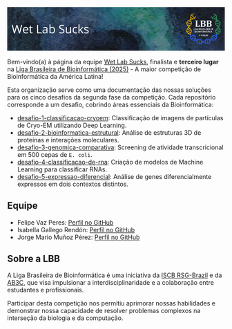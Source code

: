 <picture>
    <img src="./wet-lab-sucks.png">
</picture>

Bem-vindo(a) à página da equipe [Wet Lab Sucks](https://github.com/Wet-Lab-Sucks), finalista e **terceiro lugar** na [Liga Brasileira de Bioinformática (2025)](https://lbb.rsg-brazil.com/) - A maior competição de Bioinformática da América Latina!

Esta organização serve como uma documentação das nossas soluções para os cinco desafios da segunda fase da competição. Cada repositório corresponde a um desafio, cobrindo áreas essenciais da Bioinformática:

* [desafio-1-classificacao-cryoem](https://github.com/Wet-Lab-Sucks/desafio-1-classificacao-cryo-em): Classificação de imagens de partículas de Cryo-EM utilizando Deep Learning.
* [desafio-2-bioinformatica-estrutural](https://github.com/Wet-Lab-Sucks/desafio-2-bioinformatica-estrutural): Análise de estruturas 3D de proteínas e interações moleculares.
* [desafio-3-genomica-comparativa](https://github.com/Wet-Lab-Sucks/desafio-3-genomic-screening): Screening de atividade transcricional em 500 cepas de `E. coli`.
* [desafio-4-classificacao-de-rna](https://github.com/Wet-Lab-Sucks/desafio-4-classificacao-rna): Criação de modelos de Machine Learning para classificar RNAs.
* [desafio-5-expressao-diferencial](https://github.com/Wet-Lab-Sucks/desafio-5-expressao-diferencial): Análise de genes diferencialmente expressos em dois contextos distintos.


## Equipe

* Felipe Vaz Peres: [Perfil no GitHub](https://github.com/felipevzps)
* Isabella Gallego Rendón: [Perfil no GitHub](https://github.com/igallegor97)
* Jorge Mario Muñoz Pérez: [Perfil no GitHub](https://github.com/jomare1188)

## Sobre a LBB

A Liga Brasileira de Bioinformática é uma iniciativa da [ISCB RSG-Brazil](https://www.rsg-brazil.com/home) e da [AB3C](https://site.ab3c.org.br/), que visa impulsionar a interdisciplinaridade e a colaboração entre estudantes e profissionais. 

Participar desta competição nos permitiu aprimorar nossas habilidades e demonstrar nossa capacidade de resolver problemas complexos na interseção da biologia e da computação.
